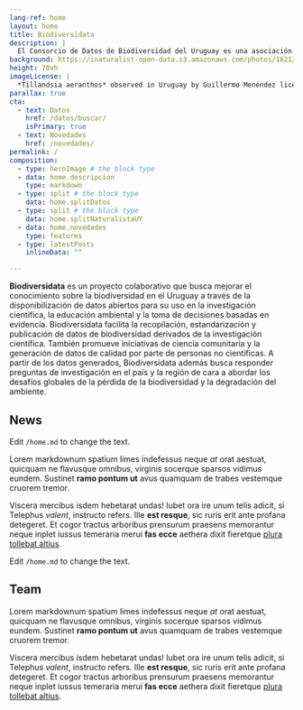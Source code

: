 ```yaml
---
lang-ref: home
layout: home
title: Biodiversidata
description: |
  El Consorcio de Datos de Biodiversidad del Uruguay es una asociación colaborativa de expertos y expertas con el objetivo de mejorar el conocimiento de la biodiversidad de Uruguay.
background: https://inaturalist-open-data.s3.amazonaws.com/photos/162124693/original.jpg
height: 70vh
imageLicense: |
  *Tillandsia aeranthos* observed in Uruguay by Guillermo Menéndez licensed under [CC BY-NC](http://creativecommons.org/licenses/by-nc/4.0/) via [iNaturalist](https://www.gbif.org/occurrence/3772595479)
parallax: true
cta:
  - text: Datos
    href: /datos/buscar/
    isPrimary: true
  - text: Novedades
    href: /novedades/
permalink: /
composition:
  - type: heroImage # the block type
  - data: home.descripcion
    type: markdown
  - type: split # the block type
    data: home.splitDatos
  - type: split # the block type
    data: home.splitNaturalistaUY
  - data: home.novedades
    type: features
  - type: latestPosts
    inlineData: ""

---
```


**Biodiversidata** es un proyecto colaborativo que busca mejorar el conocimiento sobre la biodiversidad en el Uruguay a través de la disponibilización de datos abiertos para su uso en la investigación científica, la educación ambiental y la toma de decisiones basadas en evidencia. Biodiversidata facilita la recopilación, estandarización y publicación de datos de biodiversidad derivados de la investigación científica. También promueve iniciativas de ciencia comunitaria y la generación de datos de calidad por parte de personas no científicas. A partir de los datos generados, Biodiversidata además busca responder preguntas de investigación en el país y la región de cara a abordar los desafíos globales de la pérdida de la biodiversidad y la degradación del ambiente.

## News
Edit `/home.md` to change the text.

Lorem markdownum spatium limes indefessus neque *at* orat aestuat, quicquam ne
flavusque omnibus, virginis socerque sparsos vidimus eundem. Sustinet **ramo
pontum ut** avus quamquam de trabes vestemque cruorem tremor.

Viscera mercibus isdem hebetarat undas! Iubet ora ire unum telis adicit, si
Telephus *valent*, instructo refers. Ille **est resque**, sic ruris erit ante
profana detegeret. Et cogor tractus arboribus prensurum praesens memorantur
neque inplet iussus temeraria merui **fas ecce** aethera dixit fieretque [plura
tollebat altius](http://virgineusque.net/est.html).

Edit `/home.md` to change the text.

## Team
Lorem markdownum spatium limes indefessus neque *at* orat aestuat, quicquam ne
flavusque omnibus, virginis socerque sparsos vidimus eundem. Sustinet **ramo
pontum ut** avus quamquam de trabes vestemque cruorem tremor.

Viscera mercibus isdem hebetarat undas! Iubet ora ire unum telis adicit, si
Telephus *valent*, instructo refers. Ille **est resque**, sic ruris erit ante
profana detegeret. Et cogor tractus arboribus prensurum praesens memorantur
neque inplet iussus temeraria merui **fas ecce** aethera dixit fieretque [plura
tollebat altius](http://virgineusque.net/est.html).
